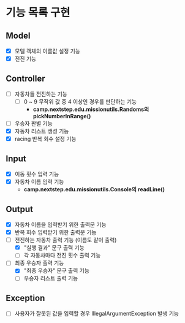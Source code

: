 # 기능 목록 구현

## Model
- [X] 모델 객체의 이름값 설정 기능
- [x] 전진 기능

## Controller
- [ ] 자동차들 전진하는 기능
  - [ ] 0 ~ 9 무작위 값 중 4 이상인 경우를 판단하는 기능
    - **camp.nextstep.edu.missionutils.Randoms의 pickNumberInRange()**
- [ ] 우승자 판별 기능
- [X] 자동차 리스트 생성 기능
- [X] racing 반복 회수 설정 기능
  
## Input
- [X] 이동 횟수 입력 기능
- [X] 자동차 이름 입력 기능
  - **camp.nextstep.edu.missionutils.Console의 readLine()**

## Output
- [X] 자동차 이름을 입력받기 위한 출력문 기능
- [X] 반복 회수 입력받기 위한 출력문 기능
- [ ] 전진하는 자동차 출력 기능 (이름도 같이 출력)
  - [X] "실행 결과" 문구 출력 기능
  - [ ] 각 자동차마다 전진 횟수 출력 기능
- [ ] 최종 우승자 출력 기능
  - [X] "최종 우승자" 문구 출력 기능
  - [ ] 우승자 리스트 출력 기능

## Exception
- [ ] 사용자가 잘못된 값을 입력할 경우 IllegalArgumentException 발생 기능